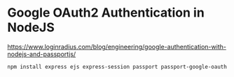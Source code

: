 # Google OAuth2 Authentication in NodeJS #

<https://www.loginradius.com/blog/engineering/google-authentication-with-nodejs-and-passportjs/>

```bash
npm install express ejs express-session passport passport-google-oauth --save
```
